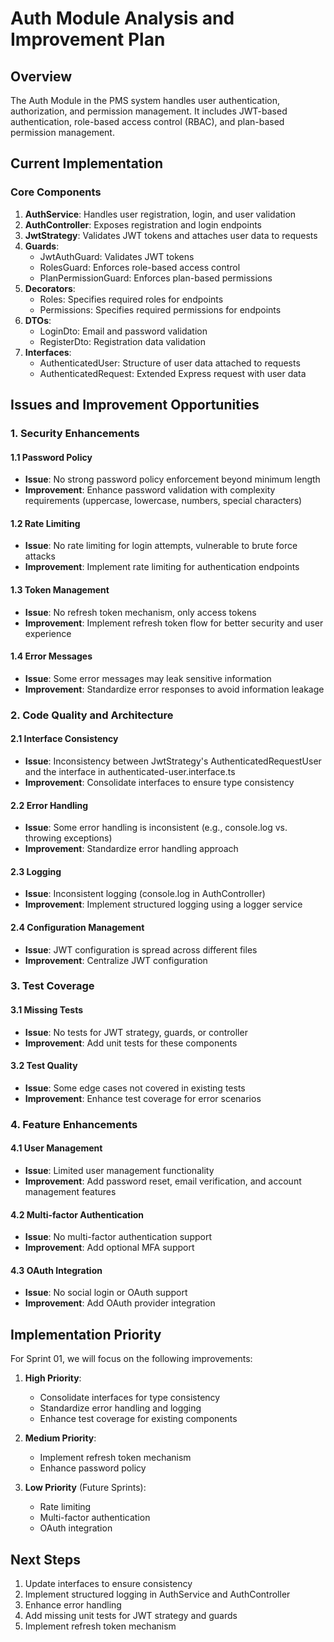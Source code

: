 # Auth Module Analysis and Improvement Plan

## Overview
The Auth Module in the PMS system handles user authentication, authorization, and permission management. It includes JWT-based authentication, role-based access control (RBAC), and plan-based permission management.

## Current Implementation

### Core Components
1. **AuthService**: Handles user registration, login, and user validation
2. **AuthController**: Exposes registration and login endpoints
3. **JwtStrategy**: Validates JWT tokens and attaches user data to requests
4. **Guards**:
   - JwtAuthGuard: Validates JWT tokens
   - RolesGuard: Enforces role-based access control
   - PlanPermissionGuard: Enforces plan-based permissions
5. **Decorators**:
   - Roles: Specifies required roles for endpoints
   - Permissions: Specifies required permissions for endpoints
6. **DTOs**:
   - LoginDto: Email and password validation
   - RegisterDto: Registration data validation
7. **Interfaces**:
   - AuthenticatedUser: Structure of user data attached to requests
   - AuthenticatedRequest: Extended Express request with user data

## Issues and Improvement Opportunities

### 1. Security Enhancements

#### 1.1 Password Policy
- **Issue**: No strong password policy enforcement beyond minimum length
- **Improvement**: Enhance password validation with complexity requirements (uppercase, lowercase, numbers, special characters)

#### 1.2 Rate Limiting
- **Issue**: No rate limiting for login attempts, vulnerable to brute force attacks
- **Improvement**: Implement rate limiting for authentication endpoints

#### 1.3 Token Management
- **Issue**: No refresh token mechanism, only access tokens
- **Improvement**: Implement refresh token flow for better security and user experience

#### 1.4 Error Messages
- **Issue**: Some error messages may leak sensitive information
- **Improvement**: Standardize error responses to avoid information leakage

### 2. Code Quality and Architecture

#### 2.1 Interface Consistency
- **Issue**: Inconsistency between JwtStrategy's AuthenticatedRequestUser and the interface in authenticated-user.interface.ts
- **Improvement**: Consolidate interfaces to ensure type consistency

#### 2.2 Error Handling
- **Issue**: Some error handling is inconsistent (e.g., console.log vs. throwing exceptions)
- **Improvement**: Standardize error handling approach

#### 2.3 Logging
- **Issue**: Inconsistent logging (console.log in AuthController)
- **Improvement**: Implement structured logging using a logger service

#### 2.4 Configuration Management
- **Issue**: JWT configuration is spread across different files
- **Improvement**: Centralize JWT configuration

### 3. Test Coverage

#### 3.1 Missing Tests
- **Issue**: No tests for JWT strategy, guards, or controller
- **Improvement**: Add unit tests for these components

#### 3.2 Test Quality
- **Issue**: Some edge cases not covered in existing tests
- **Improvement**: Enhance test coverage for error scenarios

### 4. Feature Enhancements

#### 4.1 User Management
- **Issue**: Limited user management functionality
- **Improvement**: Add password reset, email verification, and account management features

#### 4.2 Multi-factor Authentication
- **Issue**: No multi-factor authentication support
- **Improvement**: Add optional MFA support

#### 4.3 OAuth Integration
- **Issue**: No social login or OAuth support
- **Improvement**: Add OAuth provider integration

## Implementation Priority

For Sprint 01, we will focus on the following improvements:

1. **High Priority**:
   - Consolidate interfaces for type consistency
   - Standardize error handling and logging
   - Enhance test coverage for existing components

2. **Medium Priority**:
   - Implement refresh token mechanism
   - Enhance password policy

3. **Low Priority** (Future Sprints):
   - Rate limiting
   - Multi-factor authentication
   - OAuth integration

## Next Steps

1. Update interfaces to ensure consistency
2. Implement structured logging in AuthService and AuthController
3. Enhance error handling
4. Add missing unit tests for JWT strategy and guards
5. Implement refresh token mechanism
